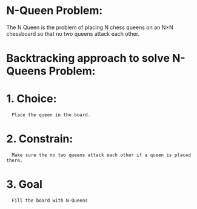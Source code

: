 # N-Queen Problem:

The N Queen is the problem of placing N chess queens on an N×N chessboard so that no two queens attack each other.

# Backtracking approach to solve N-Queens Problem:

# 1. Choice:
      Place the queen in the board.

# 2. Constrain:
      Make sure the no two queens attack each other if a queen is placed there.
      
# 3. Goal
      Fill the board with N-Queens
     
